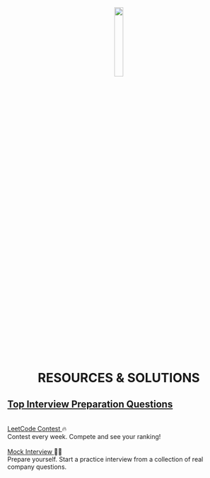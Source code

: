 <div style="text-align:center;"> 
  <img src="https://assets.leetcode.com/static_assets/public/webpack_bundles/images/LeetCode_nav.4d940ca72.png" style="width:20%;margin:auto;">

  # RESOURCES & SOLUTIONS 

</div>

  ## [Top Interview Preparation Questions](https://github.com/sachuverma/Leetcode/tree/master/Top-Interview-Questions)
  <br/>

<div> 
  <span> 
    <a href="https://leetcode.com/contest/">LeetCode Contest </a>🔥
    <br>
    Contest every week. Compete and see your ranking!
  </span>
</div> <br>

<div> 
  <span> 
    <a href="https://leetcode.com/interview/">Mock Interview </a>👨‍🎓
    <br>
    Prepare yourself. Start a practice interview from a collection of real company questions.
  </span>
</div>